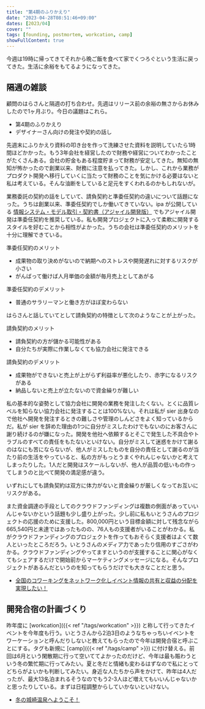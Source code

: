 ```yaml
---
title: "第4期のふりかえり"
date: "2023-04-28T08:51:46+09:00"
dates: [2023/04]
cover: ""
tags: [founding, postmortem, workcation, camp]
showFullContent: true
---
```


今週は19時に帰ってきてそれから晩ご飯を食べて家でくつろぐという生活に戻ってきた。生活に余裕をもてるようになってきた。

## 隔週の雑談

顧問のはらさんと隔週の打ち合わせ。先週はリリース前の余裕の無さからお休みしたので1ヶ月ぶり。今日の議題はこれら。

* 第4期のふりかえり
* デザイナーさん向けの発注や契約の話し

先週末にふりかえり資料の叩き台を作って洗練させた資料を説明していたら1時間ほどかかった。もう3年会社を経営したので財務や経営についてわかったことがたくさんある。会社の貯金もある程度貯まって財務が安定してきた。無知の無知が怖かったので創業以来、財務に注意を払ってきた。しかし、これから業務がプロダクト開発へ移行していくに当たって財務のことを気にかける必要はないと私は考えている。そんな油断をしていると足元をすくわれるのかもしれないが。

業務委託の契約の話をしていて、請負契約と準委任契約の違いについて話題になった。うちは創業以来、準委任契約でしか働いてきていない。ipa が公開している [情報システム・モデル取引・契約書（アジャイル開発版）](https://www.ipa.go.jp/digital/model/agile20200331.html) でもアジャイル開発は準委任契約を推奨している。私も開発プロジェクトに入って柔軟に開発するスタイルを好むことから相性がよかった。うちの会社は準委任契約のメリットを十分に理解できている。

準委任契約のメリット

* 成果物の取り決めがないので納期へのストレスや開発遅れに対するリスクが小さい
* がんばって働けば人月単価の金額が毎月売上としてあがる

準委任契約のデメリット

* 普通のサラリーマンと働き方がほぼ変わらない

はらさんと話していてとして請負契約の特徴として次のようなことが上がった。

請負契約のメリット

* 請負契約の方が儲かる可能性がある
* 自分たちが実際に作業しなくても協力会社に発注できる

請負契約のデメリット

* 成果物ができないと売上が上がらず利益率が悪化したり、赤字になるリスクがある
* 納品しないと売上が立たないので資金繰りが難しい

私の基本的な姿勢として協力会社に開発の業務を発注したくない。とくに品質レベルを知らない協力会社に発注することは100%ない。それは私が sier 出身なので他社へ開発を発注するときの難しさや管理のしんどさをよく知っているからだ。私が sier を辞めた理由の1つに自分がミスしたわけでもないのにお客さんに謝り続けるのが嫌になった。開発を他社へ依頼するとそこで発生した不具合やトラブルのすべての責任をもたないといけない。自分がミスして迷惑をかけて謝るのはなにも苦にならないが、他人がミスしたものを自分の責任として謝るのが当たり前の生活をやっていると、私の方がもっとうまくやれんじゃないかと考えてしまったりした。1人だと開発はスケールしないが、他人が品質の低いもの作ってしまうのと比べて開発の満足感が違う。

いずれにしても請負契約は双方に体力がないと資金繰りが厳しくなってお互いにリスクがある。

また資金調達の手段としてのクラウドファンディングは複数の側面があっていいんじゃないかという話題も少し盛り上がった。少し前に私もいとうさんのプロジェクトの応援のために支援した。800,000円という目標金額に対して残念ながら665,540円と未達ではあったものの、76人もの支援者がいることがわかる。私がクラウドファンディングのプロジェクトを作ってもおそらく支援者はよくて数人といったところだろう。いとうさんのメディア力であったり信用のすごさがわかる。クラウドファンディングやってますというのが支援することに関心がなくてもシェアするだけで開始前からマーケティングメッセージになる。そんなプロジェクトがあるんだというのを知ってもらうだけでも大きなことだと思う。

* [全国のコワーキングをネットワーク化しイベント情報の共有と収益の分配を実現したい！](https://camp-fire.jp/projects/view/650475)

## 開発合宿の計画づくり

昨年度に [workcation]({{< ref "/tags/workcation" >}}) と称して行ってきたイベントを今年度も行う。いとうさんから2泊3日のようなちゃっちいイベントをワーケーションと呼んだりしないと教えてもらったので今年は開発合宿と呼ぶことにする。タグも新規に [camp]({{< ref "/tags/camp" >}}) に付け替える。前回は6月という閑散期に行って空いててよかったのだけど、今年は最も賑わうという冬の繁忙期に行ってみたい。夏と冬だと情緒も変わるはずなので私にとってどちらがよいかも判断してみたい。身近な人たちから声をかけて、昨年は4人だったが、最大13名泊まれるそうなのでもう2-3人ほど増えてもいいんじゃないかと思ったりしている。まずは日程調整からしていかないといけない。

* [冬の城崎温泉へようこそ！](https://kinosaki-spa.gr.jp/do/13871/)
